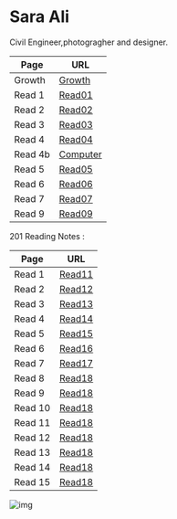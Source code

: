 # Sara Ali

Civil Engineer,photogragher and designer.


|Page| URL|
|---| ---|
|Growth| [Growth](Growth.md)|
|Read 1| [Read01](Read01.md)|
|Read 2| [Read02](Read02.md)|
|Read 3| [Read03](Read03.md)|
|Read 4| [Read04](Read04.md)|
|Read 4b| [Computer](Computer.md)|
|Read 5| [Read05](Read05.md)|
|Read 6| [Read06](Read06.md)|
|Read 7| [Read07](Read07.md)|
|Read 9| [Read09](Read09.md)|

201 Reading Notes :

|Page| URL|
|---| ---|
|Read 1| [Read11](Read11.md)|
|Read 2| [Read12](Read12.md)|
|Read 3| [Read13](Read13.md)|
|Read 4| [Read14](Read14.md)|
|Read 5| [Read15](Read15.md)|
|Read 6| [Read16](Read16.md)|
|Read 7| [Read17](Read17.md)|
|Read 8| [Read18](Read18.md)|
|Read 9| [Read18](Read19.md)|
|Read 10| [Read18](Read110.md)|
|Read 11| [Read18](Read111.md)|
|Read 12| [Read18](Read112.md)|
|Read 13| [Read18](Read113.md)|
|Read 14| [Read18](Read114.md)|
|Read 15| [Read18](Read115.md)|






![img](https://i.pinimg.com/564x/d4/fa/6f/d4fa6f725f3896e91fac949c660eba65.jpg)

